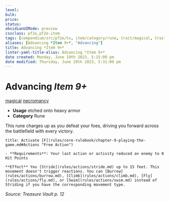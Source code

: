 ```yaml
---
level:
bulk:
price:
status:
obsidianUIMode: preview
cssclass: pf2e,pf2e-item
tags: [compendium/src/pf2e/tv, item/category/rune, trait/magical, trait/necromancy]
aliases: [Advancing *Item 9+*, "Advancing"]
title: Advancing *Item 9+*
linter-yaml-title-alias: Advancing *Item 9+*
date created: Monday, June 19th 2023, 5:15:09 pm
date modified: Thursday, June 29th 2023, 5:31:09 pm
---
```


# Advancing *Item 9+*

[magical](rules/traits/magical.md) [necromancy](rules/traits/necromancy.md)  

- **Usage** etched onto heavy armor
- **Category** Rune

This rune charges up as you defeat your foes, driving you forward across the battlefield with every victory.

```ad-embed-ability
title: Activate [F](rules/core-rulebook/chapter-9-playing-the-game.md#Actions "Free Action")

- **Requirements**: Your last action or activity reduced an enemy to 0 Hit Points

**Effect** You [Stride](rules/actions/stride.md) up to 15 feet. This movement doesn't trigger reactions. You can [Burrow](rules/actions/burrow.md), [Climb](rules/actions/climb.md), [Fly](rules/actions/fly.md), or [Swim](rules/actions/swim.md) instead of Striding if you have the corresponding movement type.
```

*Source: Treasure Vault p. 12*
